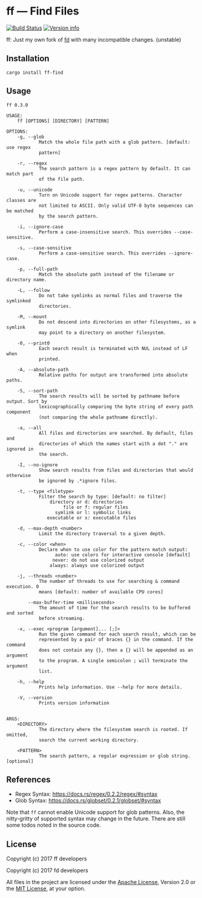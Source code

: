 # ff — Find Files

[![Build Status](https://travis-ci.org/jakwings/ff-find.svg?branch=master)](https://travis-ci.org/jakwings/ff-find)
[![Version info](https://img.shields.io/crates/v/ff-find.svg)](https://crates.io/crates/ff-find)

ff: Just my own fork of [fd] with many incompatible changes. (unstable)

[fd]: https://github.com/sharkdp/fd/tree/7ecb6239504dff9eb9e9359521ece6744ef04f67

## Installation

```
cargo install ff-find
```


## Usage

```
ff 0.3.0

USAGE:
    ff [OPTIONS] [DIRECTORY] [PATTERN]

OPTIONS:
    -g, --glob
            Match the whole file path with a glob pattern. [default: use regex
            pattern]

    -r, --regex
            The search pattern is a regex pattern by default. It can match part
            of the file path.

    -u, --unicode
            Turn on Unicode support for regex patterns. Character classes are
            not limited to ASCII. Only valid UTF-8 byte sequences can be matched
            by the search pattern.

    -i, --ignore-case
            Perform a case-insensitive search. This overrides --case-sensitive.

    -s, --case-sensitive
            Perform a case-sensitive search. This overrides --ignore-case.

    -p, --full-path
            Match the absolute path instead of the filename or directory name.

    -L, --follow
            Do not take symlinks as normal files and traverse the symlinked
            directories.

    -M, --mount
            Do not descend into directories on other filesystems, as a symlink
            may point to a directory on another filesystem.

    -0, --print0
            Each search result is terminated with NUL instead of LF when
            printed.

    -A, --absolute-path
            Relative paths for output are transformed into absolute paths.

    -S, --sort-path
            The search results will be sorted by pathname before output. Sort by
            lexicographically comparing the byte string of every path component
            (not comparing the whole pathname directly).

    -a, --all
            All files and directories are searched. By default, files and
            directories of which the names start with a dot "." are ignored in
            the search.

    -I, --no-ignore
            Show search results from files and directories that would otherwise
            be ignored by .*ignore files.

    -t, --type <filetype>
            Filter the search by type: [default: no filter]
                directory or d: directories
                     file or f: regular files
                  symlink or l: symbolic links
               executable or x: executable files

    -d, --max-depth <number>
            Limit the directory traversal to a given depth.

    -c, --color <when>
            Declare when to use color for the pattern match output:
                  auto: use colors for interactive console [default]
                 never: do not use colorized output
                always: always use colorized output

    -j, --threads <number>
            The number of threads to use for searching & command execution. 0
            means [default: number of available CPU cores]

        --max-buffer-time <milliseconds>
            The amount of time for the search results to be buffered and sorted
            before streaming.

    -x, --exec <program [argument]... [;]>
            Run the given command for each search result, which can be
            represented by a pair of braces {} in the command. If the command
            does not contain any {}, then a {} will be appended as an argument
            to the program. A single semicolon ; will terminate the argument
            list.

    -h, --help
            Prints help information. Use --help for more details.

    -V, --version
            Prints version information


ARGS:
    <DIRECTORY>
            The directory where the filesystem search is rooted. If omitted,
            search the current working directory.

    <PATTERN>
            The search pattern, a regular expression or glob string. [optional]
```


## References

*   Regex Syntax: https://docs.rs/regex/0.2.2/regex/#syntax
*   Glob Syntax: https://docs.rs/globset/0.2.1/globset/#syntax

Note that `ff` cannot enable Unicode support for glob patterns. Also, the
nitty-gritty of supported syntax may change in the future. There are still some
todos noted in the source code.


## License

Copyright (c) 2017 ff developers

Copyright (c) 2017 fd developers

All files in the project are licensed under the [Apache License], Version 2.0
or the [MIT License], at your option.

[Apache License]: https://www.apache.org/licenses/LICENSE-2.0
[MIT License]: https://opensource.org/licenses/MIT
